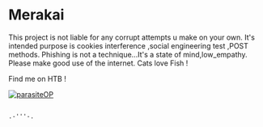 # Merakai
This project is not liable for any corrupt attempts u make on your own.
It's intended purpose is cookies interference ,social engineering test ,POST methods.
Phishing is not a technique...It's a state of mind,low_empathy.
Please make good use of the internet.
Cats love Fish !

Find me on HTB !

[ ![parasiteOP](https://www.hackthebox.eu/badge/image/198441)](https://www.hackthebox.eu/home/users/profile/198441)

                                                                                           .-'''-.                          
